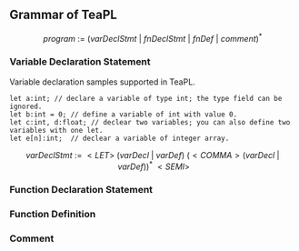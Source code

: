 ## Grammar of TeaPL

$$program \ :=\ (varDeclStmt\ |\ fnDeclStmt\ |\ fnDef\ |\ comment)^*$$

### Variable Declaration Statement

Variable declaration samples supported in TeaPL.
```
let a:int; // declare a variable of type int; the type field can be ignored.
let b:int = 0; // define a variable of int with value 0.
let c:int, d:float; // declear two variables; you can also define two variables with one let.
let e[n]:int;  // declear a variable of integer array.
```

$$varDeclStmt \ :=\ <LET>\ (varDecl\ |\ varDef)\ (<COMMA> (varDecl\ |\ varDef))^*\ <SEMI> $$

### Function Declaration Statement

### Function Definition

### Comment
